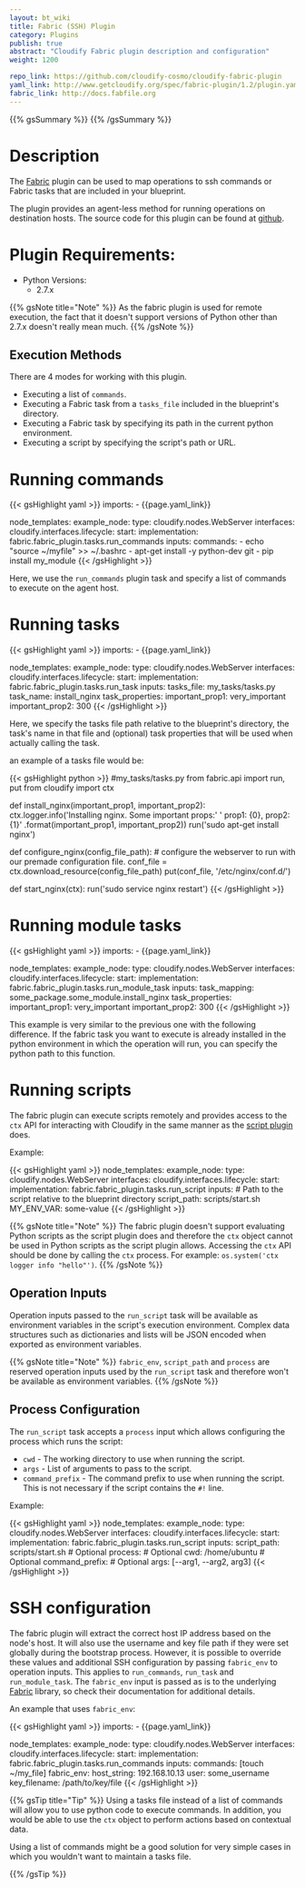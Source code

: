 ```yaml
---
layout: bt_wiki
title: Fabric (SSH) Plugin
category: Plugins
publish: true
abstract: "Cloudify Fabric plugin description and configuration"
weight: 1200

repo_link: https://github.com/cloudify-cosmo/cloudify-fabric-plugin
yaml_link: http://www.getcloudify.org/spec/fabric-plugin/1.2/plugin.yaml
fabric_link: http://docs.fabfile.org
---
```

{{% gsSummary %}} {{% /gsSummary %}}


# Description

The [Fabric]({{page.fabric_link}}) plugin can be used to map operations to ssh commands or Fabric tasks that are included in your blueprint.

The plugin provides an agent-less method for running operations on destination hosts. The source code for this plugin can be found at [github]({{page.repo_link}}).


# Plugin Requirements:

* Python Versions:
  * 2.7.x


{{% gsNote title="Note" %}}
As the fabric plugin is used for remote execution, the fact that it doesn't support versions of Python other than 2.7.x doesn't really mean much.
{{% /gsNote %}}


## Execution Methods

There are 4 modes for working with this plugin.

* Executing a list of `commands`.
* Executing a Fabric task from a `tasks_file` included in the blueprint's directory.
* Executing a Fabric task by specifying its path in the current python environment.
* Executing a script by specifying the script's path or URL.

# Running commands

{{< gsHighlight  yaml  >}}
imports:
    - {{page.yaml_link}}

node_templates:
  example_node:
    type: cloudify.nodes.WebServer
    interfaces:
      cloudify.interfaces.lifecycle:
          start:
            implementation: fabric.fabric_plugin.tasks.run_commands
            inputs:
              commands:
                - echo "source ~/myfile" >> ~/.bashrc
                - apt-get install -y python-dev git
                - pip install my_module
{{< /gsHighlight >}}

Here, we use the `run_commands` plugin task and specify a list of commands to execute on the agent host.


# Running tasks

{{< gsHighlight  yaml  >}}
imports:
    - {{page.yaml_link}}

node_templates:
  example_node:
    type: cloudify.nodes.WebServer
    interfaces:
      cloudify.interfaces.lifecycle:
        start:
          implementation: fabric.fabric_plugin.tasks.run_task
          inputs:
            tasks_file: my_tasks/tasks.py
            task_name: install_nginx
            task_properties:
              important_prop1: very_important
              important_prop2: 300
{{< /gsHighlight >}}

Here, we specify the tasks file path relative to the blueprint's directory, the task's name in that file and (optional) task properties
that will be used when actually calling the task.

an example of a tasks file would be:

{{< gsHighlight  python  >}}
#my_tasks/tasks.py
from fabric.api import run, put
from cloudify import ctx

def install_nginx(important_prop1, important_prop2):
    ctx.logger.info('Installing nginx. Some important props:'
                    ' prop1: {0}, prop2: {1}'
                    .format(important_prop1, important_prop2))
    run('sudo apt-get install nginx')


def configure_nginx(config_file_path):
    # configure the webserver to run with our premade configuration file.
    conf_file = ctx.download_resource(config_file_path)
    put(conf_file, '/etc/nginx/conf.d/')


def start_nginx(ctx):
    run('sudo service nginx restart')
{{< /gsHighlight >}}

# Running module tasks

{{< gsHighlight  yaml  >}}
imports:
    - {{page.yaml_link}}

node_templates:
  example_node:
    type: cloudify.nodes.WebServer
    interfaces:
      cloudify.interfaces.lifecycle:
        start:
          implementation: fabric.fabric_plugin.tasks.run_module_task
          inputs:
            task_mapping: some_package.some_module.install_nginx
            task_properties:
              important_prop1: very_important
              important_prop2: 300
{{< /gsHighlight >}}

This example is very similar to the previous one with the following difference. If the fabric task you want to execute is already installed in the python environment in which the operation will run, you can
specify the python path to this function.


# Running scripts

The fabric plugin can execute scripts remotely and provides access to the `ctx` API for interacting with Cloudify in the same manner as the [script plugin](plugin-script.html) does.

Example:

{{< gsHighlight  yaml  >}}
node_templates:
  example_node:
    type: cloudify.nodes.WebServer
    interfaces:
      cloudify.interfaces.lifecycle:
        start:
          implementation: fabric.fabric_plugin.tasks.run_script
          inputs:
            # Path to the script relative to the blueprint directory
            script_path: scripts/start.sh
            MY_ENV_VAR: some-value
{{< /gsHighlight >}}

{{% gsNote title="Note" %}}
The fabric plugin doesn't support evaluating Python scripts as the script plugin does and therefore the `ctx` object cannot be used in Python scripts as the script plugin allows.
Accessing the `ctx` API should be done by calling the `ctx` process. For example: ```os.system('ctx logger info "hello"')```.
{{% /gsNote %}}


## Operation Inputs

Operation inputs passed to the `run_script` task will be available as environment variables in the script's execution environment.
Complex data structures such as dictionaries and lists will be JSON encoded when exported as environment variables.

{{% gsNote title="Note" %}}
`fabric_env`, `script_path` and `process` are reserved operation inputs used by the `run_script` task and therefore won't be available as environment variables.
{{% /gsNote %}}


## Process Configuration

The `run_script` task accepts a `process` input which allows configuring the process which runs the script:

* `cwd` - The working directory to use when running the script.
* `args` - List of arguments to pass to the script.
* `command_prefix` - The command prefix to use when running the script. This is not necessary if the script contains the `#!` line.

Example:

{{< gsHighlight  yaml  >}}
node_templates:
  example_node:
    type: cloudify.nodes.WebServer
    interfaces:
      cloudify.interfaces.lifecycle:
        start:
          implementation: fabric.fabric_plugin.tasks.run_script
          inputs:
            script_path: scripts/start.sh
            # Optional
            process:
              # Optional
              cwd: /home/ubuntu
              # Optional
              command_prefix:
              # Optional
              args: [--arg1, --arg2, arg3]
{{< /gsHighlight >}}


# SSH configuration
The fabric plugin will extract the correct host IP address based on the node's host. It will also use the username and key file path if they were set globally during the bootstrap process. However, it is possible to override these values and additional SSH configuration by passing `fabric_env` to operation inputs. This applies to `run_commands`, `run_task` and `run_module_task`. The `fabric_env` input is passed as is to the underlying [Fabric]({{page.fabric_link}}/en/latest/usage/env.html) library, so check their documentation for additional details.


An example that uses `fabric_env`:

{{< gsHighlight  yaml  >}}
imports:
    - {{page.yaml_link}}

node_templates:
  example_node:
    type: cloudify.nodes.WebServer
    interfaces:
      cloudify.interfaces.lifecycle:
        start:
          implementation: fabric.fabric_plugin.tasks.run_commands
          inputs:
            commands: [touch ~/my_file]
            fabric_env:
              host_string: 192.168.10.13
              user: some_username
              key_filename: /path/to/key/file
{{< /gsHighlight >}}

{{% gsTip title="Tip" %}}
Using a tasks file instead of a list of commands will allow you to use python code to execute commands. In addition, you would be able to use the `ctx` object to perform actions based on contextual data.

Using a list of commands might be a good solution for very simple cases in which you wouldn't want to maintain a tasks file.

{{% /gsTip %}}

